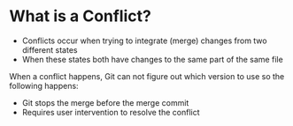 # What is a Conflict?

* Conflicts occur when trying to integrate (merge) changes from two different states
* When these states both have changes to the same part of the same file


When a conflict happens, Git can not figure out which version to use so the following happens:
* Git stops the merge before the merge commit
* Requires user intervention to resolve the conflict